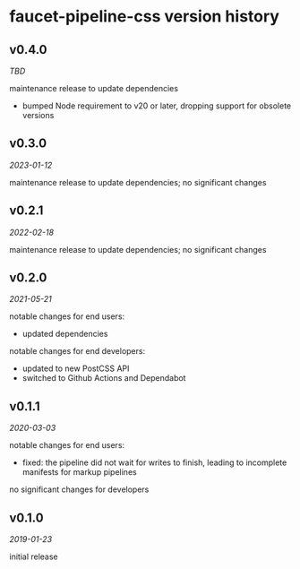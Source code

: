 faucet-pipeline-css version history
===================================


v0.4.0
------

_TBD_

maintenance release to update dependencies

* bumped Node requirement to v20 or later, dropping support for obsolete versions


v0.3.0
------

_2023-01-12_

maintenance release to update dependencies; no significant changes


v0.2.1
------

_2022-02-18_

maintenance release to update dependencies; no significant changes


v0.2.0
------

_2021-05-21_

notable changes for end users:

* updated dependencies

notable changes for end developers:

* updated to new PostCSS API
* switched to Github Actions and Dependabot


v0.1.1
------

_2020-03-03_

notable changes for end users:

* fixed: the pipeline did not wait for writes to finish, leading to incomplete
  manifests for markup pipelines

no significant changes for developers


v0.1.0
------

_2019-01-23_

initial release
